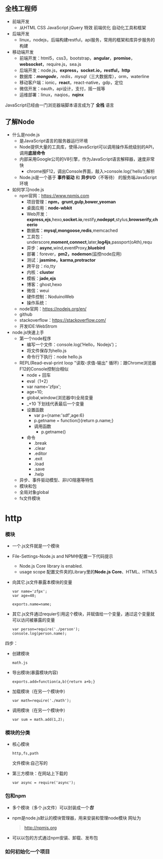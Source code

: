 ## 全栈工程师

- 前端开发
  - 从HTML CSS JavaScript jQuery 特效 前端优化 自动化工具和框架
- 后端开发
  - linux，nodejs，后端构建restful，api服务，常用的框架和库异步服务的构建
- 移动端开发
  - 前端开发：html5，css3，bootstrap，**angular**，**promise**，**websocket**，require.js，sea.js
  - 后端开发：node.js，**express，socket.io，restful，http**
  - 数据库：***mongode***，*redis，mysql*（三大数据库），orm，waterline
  - 移动客户端：ionic，**react**，react-native，gdp，定位
  - 微信开发：oauth，api设计，支付，摇一摇等
  - 运维部署：linux，naqios，**nqinx**

JavaScript已经由一门浏览器端脚本语言成为了 **全栈** 语言

## 了解Node

- 什么是node.js
  - 是JavaScript语言的服务器运行环境
  - Node提供大量的工具库，使得JavaScript可以调用操作系统级别的API，调用**底层命令**
  - 内部采用Google公司的V8引擎，作为JavaScript语言解释器，速度非常快
    - chrome按F12，调出Console界面，敲入>console.log('hello');解析
  - Node.js是一个基于 **事件驱动** 和 **异步I/O**（不等待） 的服务端JavaScript环境
- 如何学习node.js
  - npm官网：https://www.npmjs.com
    - 项目管理：**npm，grunt,gulp,bower,yeoman**
    - 桌面应用：**node-wbkit**
    - Web开发：**express,ejs**,hexo,**socket.io**,restify,**nodeppt**,stylus,**browserify,cheerio**
    - 数据库：**mysql,mongoose,redis**,memcached
    - 工具包：underscore,**moment,connect**,later,**log4js**,passport(oAth),requ
    - 异步：**async**,wind,eventProxy,**bluebird**
    - 部署：forever，**pm2，nodemon**(监控node应用)
    - 测试：**jasmine，karma,protractor**
    - 跨平台：rio,tty
    - 内核：**cluster**
    - 模板：**jade,ejs**
    - 博客：ghost,hexo
    - 微信：weui
    - 硬件控制：NoduinoWeb
    - 操作系统：
  - node官网：https://nodejs.org/en/
  - github
  - stackoverflow：https://stackoverflow.com/
  - 开发IDE:WebStrom
- node.js快速上手
  - 第一个node程序
    - 编写一个文件：console.log(‘Hello，Nodejs’)；
    - 将文件保存为hello.js
    - 命令行下执行：node hello.js
  - REPL(Read-eval-print loop "读取-求值-输出" 循环)：跟Chrome浏览器F12的Console控制台相似
    - node + 回车
    - eval（1+2）
    - var name='zfpx';
    - age=10;
    - global,window(浏览器中)全局变量
    - _+10 下划线代表最后一个变量
    - 设置函数
      -  var p={name:'sdf',age:6}
      -  p.getname = function(){return p.name;}
      - 调用函数
        - p.getname()
    - 命令
      - .break
      - .clear
      - .editor
      - .exit
      - .load
      - .save
      - .help
  - 异步、事件驱动模型、非I/O阻塞等特性
  - 模块和包
  - 全局对象global
  - fs文件模块

# http

### 模块

- 一个.js文件就是一个模块

- File-Settings-Node.js and NPM中配置一下代码提示

  - Node.js Core library is enabled.
  - usage scope 配置文件夹的Library里的**Node.js Core**、HTML、HTML5

- 向其它.js文件暴露本模块的变量

  ```
  var name='zfpx';
  var age=40;
  
  exports.name=name;
  ```

- 其它.js文件通过requier引用这个模块，并赋值给一个变量，通过这个变量就可以访问被暴露的变量

  ```
  var person=require('./person');
  console.log(person.name);
  ```

四步：

- 创建模块

  ```
  math.js
  ```

- 导出模块(暴露模块内容)

  ```
  exports.add=function(a,b){return a+b;}
  ```

- 加载模块（在另一个模块中）

  ```
  var math=require('./math');
  ```

- 调用模块（在另一个模块中）

  ```
  var sum = math.add(1,2);
  ```

### 模块的分类

- 核心模块

  ```
  http,fs,path
  ```

  文件模块:自己写的

- 第三方模块：在网站上下载的

  ```
  var async = require('async');
  ```

### 包和npm

- 多个模块（多个.js文件）可以封装成一个***包***

- npm是node.js默认的模块管理器，用来安装和管理node模块 网址为

  > http://npmjs.org

- 可以以包的方式通过npm安装、卸载、发布包

### 如何初始化一个项目

